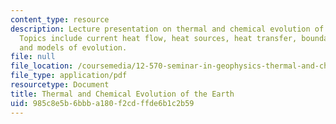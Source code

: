 ```yaml
---
content_type: resource
description: Lecture presentation on thermal and chemical evolution of the earth.
  Topics include current heat flow, heat sources, heat transfer, boundary layers,
  and models of evolution.
file: null
file_location: /coursemedia/12-570-seminar-in-geophysics-thermal-and-chemical-evolution-of-the-earth-spring-2005/985c8e5b6bbba180f2cdffde6b1c2b59_lectureoconnell.pdf
file_type: application/pdf
resourcetype: Document
title: Thermal and Chemical Evolution of the Earth
uid: 985c8e5b-6bbb-a180-f2cd-ffde6b1c2b59
---
```

